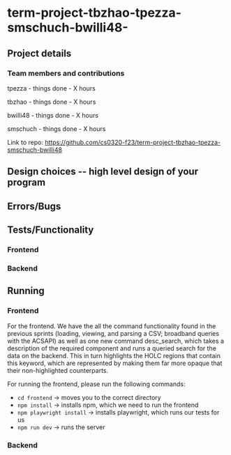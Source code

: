# term-project-tbzhao-tpezza-smschuch-bwilli48-

## Project details

### Team members and contributions

tpezza - things done - X hours

tbzhao - things done - X hours

bwilli48 - things done - X hours

smschuch - things done - X hours

Link to repo: https://github.com/cs0320-f23/term-project-tbzhao-tpezza-smschuch-bwilli48

## Design choices -- high level design of your program

## Errors/Bugs

## Tests/Functionality

### Frontend

### Backend

## Running

### Frontend

For the frontend. We have the all the command functionality found in the previous sprints (loading, viewing, and parsing a CSV; broadband queries with the ACSAPI) as well as one new command desc_search, which takes a description of the required component and runs a queried search for the data on the backend. This in turn highlights the HOLC regions that contain this keyword, which are represented by making them far more opaque that their non-highlighted counterparts.

For running the frontend, please run the following commands:

- `cd frontend` -> moves you to the correct directory
- `npm install` -> installs npm, which we need to run the frontend
- `npm playwright install` -> installs playwright, which runs our tests for us
- `npm run dev` -> runs the server

### Backend
